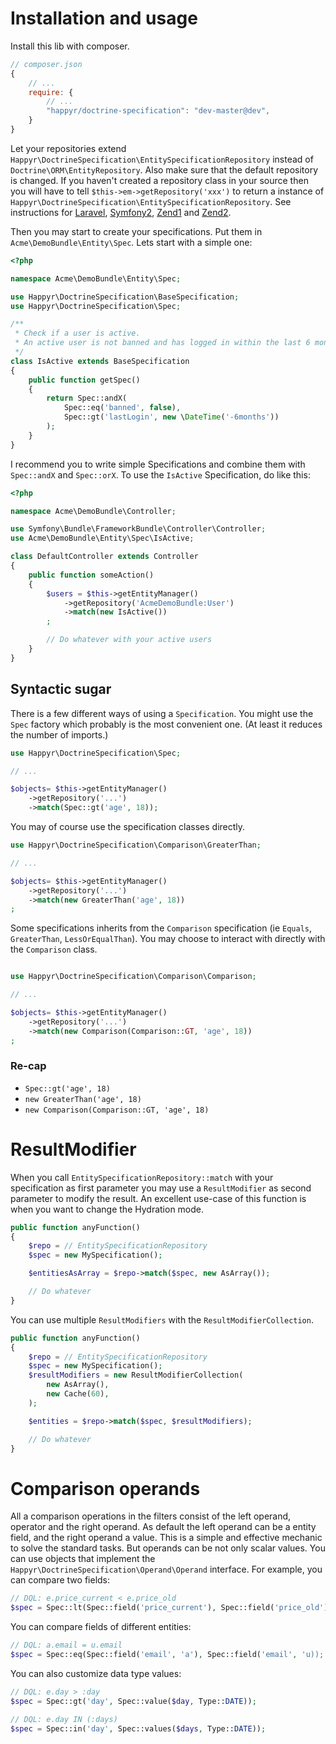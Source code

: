# Installation and usage

Install this lib with composer.

```js
// composer.json
{
    // ...
    require: {
        // ...
        "happyr/doctrine-specification": "dev-master@dev",
    }
}
```

Let your repositories extend `Happyr\DoctrineSpecification\EntitySpecificationRepository` instead of `Doctrine\ORM\EntityRepository`.
Also make sure that the default repository is changed. If you haven't created a repository class in your source
then you will have to tell `$this->em->getRepository('xxx')` to return a instance of `Happyr\DoctrineSpecification\EntitySpecificationRepository`.
See instructions for [Laravel](0-3-laravel.md), [Symfony2](0-0-symfony.md), [Zend1](0-1-zend1.md) and [Zend2](0-2-zend2.md).

Then you may start to create your specifications. Put them in `Acme\DemoBundle\Entity\Spec`. Lets start with a simple one:

```php
<?php

namespace Acme\DemoBundle\Entity\Spec;

use Happyr\DoctrineSpecification\BaseSpecification;
use Happyr\DoctrineSpecification\Spec;

/**
 * Check if a user is active.
 * An active user is not banned and has logged in within the last 6 months.
 */
class IsActive extends BaseSpecification
{
    public function getSpec()
    {
        return Spec::andX(
            Spec::eq('banned', false),
            Spec::gt('lastLogin', new \DateTime('-6months'))
        );
    }
}
```

I recommend you to write simple Specifications and combine them with `Spec::andX` and `Spec::orX`. To use the `IsActive`
Specification, do like this:

```php
<?php

namespace Acme\DemoBundle\Controller;

use Symfony\Bundle\FrameworkBundle\Controller\Controller;
use Acme\DemoBundle\Entity\Spec\IsActive;

class DefaultController extends Controller
{
    public function someAction()
    {
        $users = $this->getEntityManager()
            ->getRepository('AcmeDemoBundle:User')
            ->match(new IsActive())
        ;

        // Do whatever with your active users
    }
}
```

## Syntactic sugar

There is a few different ways of using a `Specification`. You might use the `Spec` factory which probably is the most
convenient one. (At least it reduces the number of imports.)

```php
use Happyr\DoctrineSpecification\Spec;

// ...

$objects= $this->getEntityManager()
    ->getRepository('...')
    ->match(Spec::gt('age', 18));
```

You may of course use the specification classes directly.

```php
use Happyr\DoctrineSpecification\Comparison\GreaterThan;

// ...

$objects= $this->getEntityManager()
    ->getRepository('...')
    ->match(new GreaterThan('age', 18))
;
```

Some specifications inherits from the `Comparison` specification (ie `Equals`, `GreaterThan`, `LessOrEqualThan`). You may choose to
interact with directly with the `Comparison` class.

```php

use Happyr\DoctrineSpecification\Comparison\Comparison;

// ...

$objects= $this->getEntityManager()
    ->getRepository('...')
    ->match(new Comparison(Comparison::GT, 'age', 18))
;
```


### Re-cap

* ```Spec::gt('age', 18)```
* ```new GreaterThan('age', 18)```
* ```new Comparison(Comparison::GT, 'age', 18)```



# ResultModifier

When you call `EntitySpecificationRepository::match` with your specification as first parameter you may use a `ResultModifier`
as second parameter to modify the result.  An excellent use-case of this function is
when you want to change the Hydration mode.

```php
public function anyFunction()
{
    $repo = // EntitySpecificationRepository
    $spec = new MySpecification();

    $entitiesAsArray = $repo->match($spec, new AsArray());

    // Do whatever
}

```

You can use multiple `ResultModifiers` with the `ResultModifierCollection`.
```php
public function anyFunction()
{
    $repo = // EntitySpecificationRepository
    $spec = new MySpecification();
    $resultModifiers = new ResultModifierCollection(
        new AsArray(),
        new Cache(60),
    );

    $entities = $repo->match($spec, $resultModifiers);

    // Do whatever
}

```

# Comparison operands

All a comparison operations in the filters consist of the left operand, operator and the right operand. As default the
left operand can be a entity field, and the right operand a value. This is a simple and effective mechanic to solve the
standard tasks.
But operands can be not only scalar values. You can use objects that implement the
`Happyr\DoctrineSpecification\Operand\Operand` interface. For example, you can compare two fields:

```php
// DQL: e.price_current < e.price_old
$spec = Spec::lt(Spec::field('price_current'), Spec::field('price_old'));
```

You can compare fields of different entities:

```php
// DQL: a.email = u.email
$spec = Spec::eq(Spec::field('email', 'a'), Spec::field('email', 'u));
```

You can also customize data type values:

```php
// DQL: e.day > :day
$spec = Spec::gt('day', Spec::value($day, Type::DATE));
```

```php
// DQL: e.day IN (:days)
$spec = Spec::in('day', Spec::values($days, Type::DATE));
```
